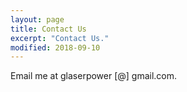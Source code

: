 ```yaml
---
layout: page
title: Contact Us
excerpt: "Contact Us."
modified: 2018-09-10
---
```


Email me at glaserpower [@] gmail.com.  
